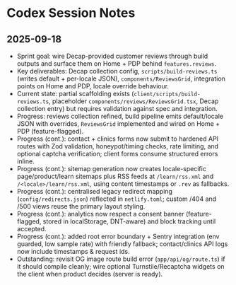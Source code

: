 # Codex Session Notes

## 2025-09-18
- Sprint goal: wire Decap-provided customer reviews through build outputs and surface them on Home + PDP behind `features.reviews`.
- Key deliverables: Decap collection config, `scripts/build-reviews.ts` (writes default + per-locale JSON), `components/ReviewsGrid`, integration points on Home and PDP, locale override behaviour.
- Current state: partial scaffolding exists (`client/scripts/build-reviews.ts`, placeholder `components/reviews/ReviewsGrid.tsx`, Decap collection entry) but requires validation against spec and integration.
- Progress: reviews collection refined, build pipeline emits default/locale JSON with overrides, `ReviewsGrid` implemented and wired on Home + PDP (feature-flagged).
- Progress (cont.): contact + clinics forms now submit to hardened API routes with Zod validation, honeypot/timing checks, rate limiting, and optional captcha verification; client forms consume structured errors inline.
- Progress (cont.): sitemap generation now creates locale-specific page/product/learn sitemaps plus RSS feeds at `/learn/rss.xml` and `/<locale>/learn/rss.xml`, using content timestamps or `.rev` as fallbacks.
- Progress (cont.): centralised legacy redirect mapping (`config/redirects.json`) reflected in `netlify.toml`; custom /404 and /500 views reuse the primary layout styling.
- Progress (cont.): analytics now respect a consent banner (feature-flagged, stored in localStorage, DNT-aware) and block tracking until accepted.
- Progress (cont.): added root error boundary + Sentry integration (env guarded, low sample rate) with friendly fallback; contact/clinics API logs now include timestamps & request ids.
- Outstanding: revisit OG image route build error (`app/api/og/route.ts`) if it should compile cleanly; wire optional Turnstile/Recaptcha widgets on the client when product decides (server is ready).
